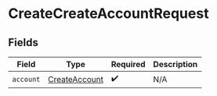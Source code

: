 # CreateCreateAccountRequest


## Fields

| Field                                                 | Type                                                  | Required                                              | Description                                           |
| ----------------------------------------------------- | ----------------------------------------------------- | ----------------------------------------------------- | ----------------------------------------------------- |
| `account`                                             | [CreateAccount](../../models/shared/createaccount.md) | :heavy_check_mark:                                    | N/A                                                   |